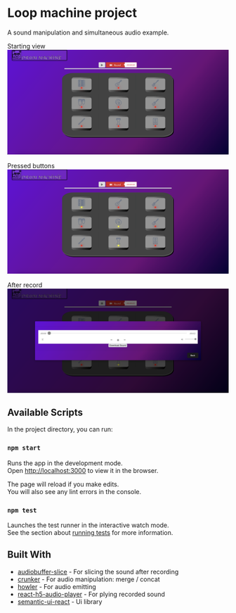 # Loop machine project

A sound manipulation and simultaneous audio example.

Starting view
![alt text](https://github.com/dor1202/Loop-machine/blob/main/ScreenShots/ScreenShot1.png?raw=true)

Pressed buttons
![alt text](https://github.com/dor1202/Loop-machine/blob/main/ScreenShots/ScreenShot2.png?raw=true)

After record
![alt text](https://github.com/dor1202/Loop-machine/blob/main/ScreenShots/ScreenShot3.png?raw=true)

## Available Scripts

In the project directory, you can run:

### `npm start`

Runs the app in the development mode.\
Open [http://localhost:3000](http://localhost:3000) to view it in the browser.

The page will reload if you make edits.\
You will also see any lint errors in the console.

### `npm test`

Launches the test runner in the interactive watch mode.\
See the section about [running tests](https://facebook.github.io/create-react-app/docs/running-tests) for more information.

## Built With

* [audiobuffer-slice](https://www.npmjs.com/package/audiobuffer-slice) - For slicing the sound after recording
* [crunker](https://www.npmjs.com/package/crunker) - For audio manipulation: merge / concat
* [howler](https://www.npmjs.com/package/howler) - For audio emitting
* [react-h5-audio-player](https://www.npmjs.com/package/react-h5-audio-player) - For plying recorded sound
* [semantic-ui-react](https://www.npmjs.com/package/semantic-ui-react) - Ui library

